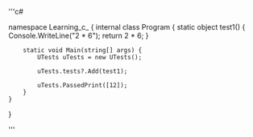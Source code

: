 '''c#


namespace Learning_c_ {
    internal class Program {
        static object test1() {
            Console.WriteLine("2 * 6");
            return 2 * 6;
        }

        static void Main(string[] args) {
            UTests uTests = new UTests();

            uTests.tests?.Add(test1);

            uTests.PassedPrint([12]);
        }
    }
}

'''
